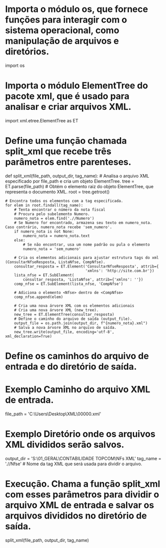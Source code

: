 # Importa o módulo os, que fornece funções para interagir com o sistema operacional, como manipulação de arquivos e diretórios.
import os
# Importa o módulo ElementTree do pacote xml, que é usado para analisar e criar arquivos XML.
import xml.etree.ElementTree as ET


# Define uma função chamada split_xml que recebe três parâmetros entre parenteses.
def split_xml(file_path, output_dir, tag_name):
    # Analisa o arquivo XML especificado por file_path e cria um objeto ElementTree.
    tree = ET.parse(file_path)
    # Obtém o elemento raiz do objeto ElementTree, que representa o documento XML.
    root = tree.getroot()

    # Encontra todos os elementos com a tag especificada.
    for elem in root.findall(tag_name):
        # Tenta encontrar o número da nota fiscal
        # Procura pelo subelemento Numero.
        numero_nota = elem.find('.//Numero')
        # Se Numero for encontrado, armazena seu texto em numero_nota. Caso contrário, numero_nota recebe 'sem_numero'.
        if numero_nota is not None:
            numero_nota = numero_nota.text
        else:
            # Se não encontrar, usa um nome padrão ou pula o elemento
            numero_nota = 'sem_numero'

        # Cria os elementos adicionais para ajustar estrutura tags do xml (ConsultarNfseResposta, ListaNfse, CompNfse).
        consultar_resposta = ET.Element('ConsultarNfseResposta', attrib={
                                        'xmlns': 'http://site.com.br'})
        lista_nfse = ET.SubElement(
            consultar_resposta, 'ListaNfse', attrib={'xmlns': ''})
        comp_nfse = ET.SubElement(lista_nfse, 'CompNfse')

        # Adiciona o elemento <Nfse> dentro de <CompNfse>
        comp_nfse.append(elem)

        # Cria uma nova árvore XML com os elementos adicionais
        # Cria uma nova árvore XML (new_tree).
        new_tree = ET.ElementTree(consultar_resposta)
        # Define o caminho do arquivo de saída (output_file).
        output_file = os.path.join(output_dir, f"{numero_nota}.xml")
        # Salva a nova árvore XML no arquivo de saída.
        new_tree.write(output_file, encoding='utf-8', xml_declaration=True)


# Define os caminhos do arquivo de entrada e do diretório de saída.
# Exemplo Caminho do arquivo XML de entrada.
file_path = 'C:\\Users\\Desktop\\XML\\00000.xml'
# Exemplo Diretório onde os arquivos XML divididos serão salvos.
output_dir = 'S:\\01_GERAL\\CONTABILIDADE TOPCOM\\NFs XML'
tag_name = './/Nfse'  # Nome da tag XML que será usada para dividir o arquivo.

# Execução. Chama a função split_xml com esses parâmetros para dividir o arquivo XML de entrada e salvar os arquivos divididos no diretório de saída.
split_xml(file_path, output_dir, tag_name)
